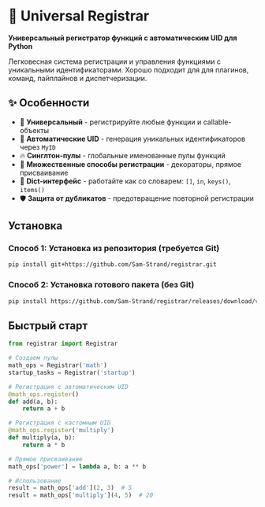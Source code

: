 # 🎯 Universal Registrar

**Универсальный регистратор функций с автоматическим UID для Python**

Легковесная система регистрации и управления функциями с уникальными идентификаторами. Хорошо подходит для для плагинов, команд, пайплайнов и диспетчеризации.

## ✨ Особенности

- 🚀 **Универсальный** - регистрируйте любые функции и callable-объекты
- 🎯 **Автоматические UID** - генерация уникальных идентификаторов через `MyID`
- 🔥 **Синглтон-пулы** - глобальные именованные пулы функций
- 📝 **Множественные способы регистрации** - декораторы, прямое присваивание
- 🐍 **Dict-интерфейс** - работайте как со словарем: `[]`, `in`, `keys()`, `items()`
- 🛡 **Защита от дубликатов** - предотвращение повторной регистрации

## Установка
### Способ 1: Установка из репозитория (требуется Git)
```bash
pip install git+https://github.com/Sam-Strand/registrar.git
```

### Способ 2: Установка готового пакета (без Git)
```bash
pip install https://github.com/Sam-Strand/registrar/releases/download/v1.0.0/registrar-1.0.0-py3-none-any.whl
```

## Быстрый старт
```python
from registrar import Registrar

# Создаем пулы
math_ops = Registrar('math')
startup_tasks = Registrar('startup')

# Регистрация с автоматическим UID
@math_ops.register()
def add(a, b):
    return a + b

# Регистрация с кастомным UID
@math_ops.register('multiply')
def multiply(a, b):
    return a * b

# Прямое присваивание
math_ops['power'] = lambda a, b: a ** b

# Использование
result = math_ops['add'](2, 3)  # 5
result = math_ops['multiply'](4, 5)  # 20
